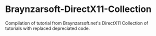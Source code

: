 # Braynzarsoft-DirectX11-Collection
Compilation of tutorial from Braynzarsoft.net's DirectX11 Collection of tutorials with replaced depreciated code.
